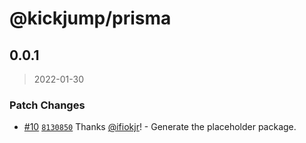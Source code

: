 # @kickjump/prisma

## 0.0.1

> 2022-01-30

### Patch Changes

- [#10](https://github.com/kickjump/kickjump/pull/10) [`8130850`](https://github.com/kickjump/kickjump/commit/81308504492e42adce18cf57d64b67c31fd04ce5) Thanks [@ifiokjr](https://github.com/ifiokjr)! - Generate the placeholder package.
